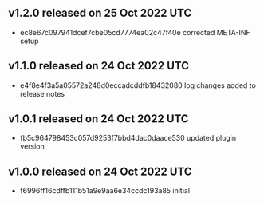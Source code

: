 ## v1.2.0 released on 25 Oct 2022 UTC
  * ec8e67c097941dcef7cbe05cd7774ea02c47f40e corrected META-INF setup
## v1.1.0 released on 24 Oct 2022 UTC
  * e4f8e4f3a5a05572a248d0eccadcddfb18432080 log changes added to release notes
## v1.0.1 released on 24 Oct 2022 UTC
  * fb5c964798453c057d9253f7bbd4dac0daace530 updated plugin version
## v1.0.0 released on 24 Oct 2022 UTC
  * f6996ff16cdffb111b51a9e9aa6e34ccdc193a85 initial